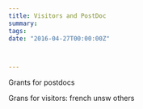 ```yaml
---
title: Visitors and PostDoc
summary: 
tags:
date: "2016-04-27T00:00:00Z"



---
```


Grants for postdocs

Grans for visitors:
french
unsw
others

